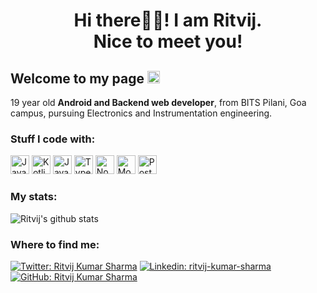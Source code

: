 <h1 align="center">Hi there👋🏻! I am Ritvij.<br> Nice to meet you!</h1>


<h2>Welcome to my page <img src="https://emojis.slackmojis.com/emojis/images/1572027842/6925/blob_sunglasses.png?1572027842" width="20" /></h2>

19 year old **Android and Backend web developer**, from BITS Pilani, Goa campus, pursuing Electronics and Instrumentation engineering.

<h3>Stuff I code with:</h3>

<img alt="Java" src="https://img.shields.io/badge/-Java-orange?style=for-the-badge&logo=java" height="30">  <img alt="Kotlin" src="https://img.shields.io/badge/-Kotlin-071a52?style=for-the-badge&logo=kotlin" height="30">    <img alt="Javascript" src="https://img.shields.io/badge/-Javascript-000?style=for-the-badge&logo=javascript" height="30">   <img alt="Typescript" src="https://img.shields.io/badge/-Typescript-lightgrey?style=for-the-badge&logo=typescript" height="30"> <img alt="Nodejs" src="https://img.shields.io/badge/-Node-brightgreen?style=for-the-badge&logo=Node.js&logoColor=white" height="30">    <img alt="Mongodb" src="https://img.shields.io/badge/-MongoDB-brightgreen?style=for-the-badge&logo=MongoDB&logoColor=white" height="30">   <img alt="Postgres" src="https://img.shields.io/badge/-PostgreSQL-blue?style=for-the-badge&logo=PostgreSQL" height="30">

<h3>My stats:</h3>

![Ritvij's github stats](https://github-readme-stats.vercel.app/api?username=ritvij14&show_icons=true&count_private=true&theme=tokyonight)

<h3>Where to find me:</h3>

[![Twitter: Ritvij Kumar Sharma](https://img.shields.io/twitter/follow/ritvij2001?style=social)](https://twitter.com/ritvij2001)
[![Linkedin: ritvij-kumar-sharma](https://img.shields.io/badge/-Ritvij_Kumar_Sharma-blue?style=flat-square&logo=Linkedin&logoColor=white&link=https://www.linkedin.com/in/ritvij-kumar-sharma-1410-rks/)](https://www.linkedin.com/in/ritvij-kumar-sharma-1410-rks/)
[![GitHub: Ritvij Kumar Sharma](https://img.shields.io/github/followers/ritvij14?label=follow&style=social)](https://github.com/ritvij14)